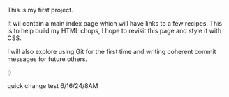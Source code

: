 This is my first project.

It wil contain a main index page which will have links to a few recipes. This is to help build my HTML chops, I hope to revisit this page and style it with CSS.

I will also explore using Git for the first time and writing coherent commit messages for future others. 

:)

quick change test
6/16/24/8AM